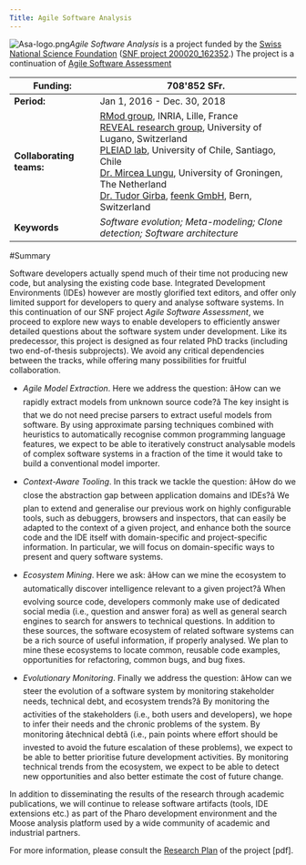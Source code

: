 ```yaml
---
Title: Agile Software Analysis
---
```


![Asa-logo.png](%assets_url%/files/54/v4kl5a1k0snggemb5a6lfdmhj2phil/asa-logo.png)*Agile Software Analysis* is a project funded by the [Swiss National Science Foundation](http://www.snf.ch/) ([SNF project 200020_162352](http://p3.snf.ch/Project-162352).)
The project is a continuation of [Agile Software Assessment](%base_url%/research/snf13)

|**Funding:**|708'852 SFr.
|---|---
|**Period:**|Jan 1, 2016 - Dec. 30, 2018
|**Collaborating teams:**|[RMod group](http://rmod.lille.inria.fr/), INRIA, Lille, France<br/>[REVEAL research group](http://www.inf.unisi.ch/faculty/lanza/), University of Lugano, Switzerland<br/>[PLEIAD lab](http://pleiad.dcc.uchile.cl), University of Chile, Santiago, Chile<br/>[Dr. Mircea Lungu](https://rug.academia.edu/MirceaLungu), University of Groningen, The Netherland<br/>[Dr. Tudor Girba](http://www.tudorgirba.com), [feenk GmbH](http://feenk.com), Bern, Switzerland
|**Keywords**|*Software evolution; Meta-modeling; Clone detection; Software architecture*

#Summary

Software developers actually spend much of their time not producing new code, but analysing the existing code base. Integrated Development Environments (IDEs) however are mostly glorified text editors, and offer only limited support for developers to query and analyse software systems. In this continuation of our SNF project *Agile Software Assessment*, we proceed to explore new ways to enable developers to efficiently answer detailed questions about the software system under development.
Like its predecessor, this project is designed as four related PhD tracks (including two end-of-thesis subprojects). We avoid any critical dependencies between the tracks, while offering many possibilities for fruitful collaboration.


-  *Agile Model Extraction*. Here we address the question: âHow can we rapidly extract models from unknown source code?â The key insight is that we do not need precise parsers to extract useful models from software. By using approximate parsing techniques combined with heuristics to automatically recognise common programming language features, we expect to be able to iteratively construct analysable models of complex software systems in a fraction of the time it would take to build a conventional model importer.


-  *Context-Aware Tooling*. In this track we tackle the question: âHow do we close the abstraction gap between application domains and IDEs?â We plan to extend and generalise our previous work on highly configurable tools, such as debuggers, browsers and inspectors, that can easily be adapted to the context of a given project, and enhance both the source code and the IDE itself with domain-specific and project-specific information. In particular, we will focus on domain-specific ways to present and query software systems.


-  *Ecosystem Mining*. Here we ask: âHow can we mine the ecosystem to automatically discover intelligence relevant to a given project?â When evolving source code, developers commonly make use of dedicated social media (i.e., question and answer fora) as well as general search engines to search for answers to technical questions. In addition to these sources, the software ecosystem of related software systems can be a rich source of useful information, if properly analysed. We plan to mine these ecosystems to locate common, reusable code examples, opportunities for refactoring, common bugs, and bug fixes.


-  *Evolutionary Monitoring*. Finally we address the question: âHow can we steer the evolution of a software system by monitoring stakeholder needs, technical debt, and ecosystem trends?â By monitoring the activities of the stakeholders (i.e., both users and developers), we hope to infer their needs and the chronic problems of the system. By monitoring âtechnical debtâ (i.e., pain points where effort should be invested to avoid the future escalation of these problems), we expect to be able to better prioritise future development activities. By monitoring technical trends from the ecosystem, we expect to be able to detect new opportunities and also better estimate the cost of future change.

In addition to disseminating the results of the research through academic publications, we will continue to release software artifacts (tools, IDE extensions etc.) as part of the Pharo development environment and the Moose analysis platform used by a wide community of academic and industrial partners.

For more information, please consult the [Research Plan](http://scg.unibe.ch/download/projectreports/snf16-part2.pdf) of the project [pdf].
